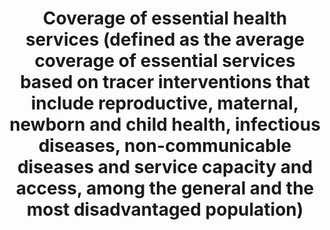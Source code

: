 ---
data_non_statistical: true
goal_meta_link: http://unstats.un.org/sdgs/files/metadata-compilation/Metadata-Goal-3.pdf
graph_title: Coverage of essential health services (defined as the average coverage
  of essential services based on tracer interventions that include reproductive, maternal,
  newborn and child health, infectious diseases, non-communicable diseases and service
  capacity and access, among the general and the most disadvantaged population)
graph_type: null
has_metadata: true
indicator: 3.8.1
indicator_definition: 'Tracer interventions for promotion and prevention services
  include: family planning coverage (need satisfied), antenatal care (at least four
  visits),''''vaccination, non_use of tobacco, improved water source, adequate sanitation''''
  and other locally relevant coverage indicators Tracer interventions for treatment
  services include: skilled birth attendance, antiretroviral therapy, tuberculosis
  treatment (case detection and''''treatment success), hypertension treatment, diabetes
  treatment, pneumonia treatment in children and other locally relevant indicators'
indicator_name: Coverage of essential health services (defined as the average coverage
  of essential services based on tracer interventions that include reproductive, maternal,
  newborn and child health, infectious diseases, non-communicable diseases and service
  capacity and access, among the general and the most disadvantaged population)
indicator_sort_order: 03-08-01
indicator_variable: null
layout: indicator
method_of_computation: Number of people receiving the intervention'/ Number of people
  who need the intervention Method of measurement Universal health coverage means
  that people receive the services they need, without incurring financial hardship.
  Countries progressively realize UHC according to their level of development, epidemiological
  situation, health system and people's expectations.''The indicators ideally cover
  promotion, prevention, treatment, rehabilitation and palliation. There are a number
  of indicators that all countries implement such as immunization coverage or skilled
  attendance at birth that can be used for a summary measure of progress that can
  be used at lgobal and regional and country levels. Countries however will also create
  their own set of indicators to track progress towards UHC.'' The selection of indicators
  is based on the initial framework, and was applied in the global report published
  in 2015 by WHO and the World Bank.''This provides a basis for further improvements
  working alongside countries. Method of estimation The indicators can be expressed
  as a summary measure. These can be weighted according to indicator, or intervention
  area. Work on incorporating an equity component in the summary measure is ongoing
  but is possible in a relatively simple manner.
national_geographical_coverage: United States
permalink: /3-8-1/
published: true
reporting_status: notstarted
sdg_goal: 3
source_active_1: true
source_notes_1: null
source_title_1: null
target: Achieve universal health coverage, including financial risk protection, access
  to quality essential health-care services and access to safe, effective, quality
  and affordable essential medicines and vaccines for all.
target_id: '3.8'
title: Coverage of essential health services (defined as the average coverage of essential
  services based on tracer interventions that include reproductive, maternal, newborn
  and child health, infectious diseases, non-communicable diseases and service capacity
  and access, among the general and the most disadvantaged population)
un_custodial_agency: 'WHO (Partnering Agencies: UNICEF, UNFPA, DESA Population Divison)'
un_designated_tier: '2'
variable_description: null
variable_notes: null
---